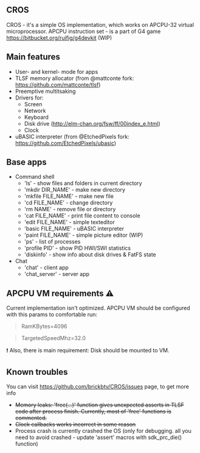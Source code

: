 ## CROS

CROS - it's a simple OS implementation, which works on APCPU-32 virtual microprocessor. 
APCPU instruction set - is a part of G4 game https://bitbucket.org/ruifig/g4devkit (WIP)

## Main features
* User- and kernel- mode for apps
* TLSF memory allocator (from @mattconte fork: https://github.com/mattconte/tlsf)
* Preemptive multitsaking
* Drivers for:
    * Screen
    * Network
    * Keyboard
    * Disk drive (http://elm-chan.org/fsw/ff/00index_e.html)
    * Clock
* uBASIC interpreter (from @EtchedPixels fork: https://github.com/EtchedPixels/ubasic)
    
## Base apps
* Command shell
    * 'ls' - show files and folders in current directory
    * 'mkdir DIR_NAME' - make new directory
    * 'mkfile FILE_NAME' - make new file
    * 'cd FILE_NAME' - change directory
    * 'rm NAME' - remove file or directory
    * 'cat FILE_NAME' - print file content to console
    * 'edit FILE_NAME' - simple texteditor
    * 'basic FILE_NAME' - uBASIC interpreter
    * 'paint FILE_NAME' - simple picture editor (WIP)
    * 'ps' - list of processes
    * 'profile PID' - show PID HWI/SWI statistics
    * 'diskinfo' - show info about disk drives & FatFS state
* Chat
    * 'chat' - client app
    * 'chat_server' - server app
    
## APCPU VM requirements :warning:
Current implementation isn't optimized. APCPU VM should be configured with this params to comfortable run: 
> RamKBytes=4096

> TargetedSpeedMhz=32.0

:exclamation: Also, there is main requirement: Disk should be mounted to VM.

## Known troubles

You can visit https://github.com/brickbtv/CROS/issues page, to get more info

* ~~Memory leaks: 'free(...)' function gives unexpected asserts in TLSF code after process finish. Currently, most of 'free' functions is commented.~~
* ~~Clock callbacks works incorrect in some reason~~
* Process crash is currently crashed the OS (only for debugging. all you need to avoid crashed - update 'assert' macros with sdk_prc_die() function)
